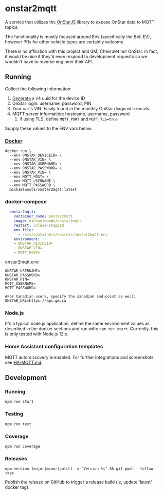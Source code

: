 # onstar2mqtt
A service that utilizes the [OnStarJS](https://github.com/samrum/OnStarJS) library to expose OnStar data to MQTT topics.

The functionality is mostly focused around EVs (specifically the Bolt EV), however PRs for other vehicle types are certainly welcome.

There is no affiliation with this project and GM, Chevrolet nor OnStar. In fact, it would be nice if they'd even respond to development requests so we wouldn't have to reverse engineer their API.

## Running
Collect the following information:
1. [Generate](https://www.uuidgenerator.net/version4) a v4 uuid for the device ID
1. OnStar login: username, password, PIN
1. Your car's VIN. Easily found in the monthly OnStar diagnostic emails.
1. MQTT server information: hostname, username, password
    1. If using TLS, define `MQTT_PORT` and `MQTT_TLS=true`

Supply these values to the ENV vars below.
### [Docker](https://hub.docker.com/r/michaelwoods/onstar2mqtt)

```shell
docker run \
  --env ONSTAR_DEVICEID= \
  --env ONSTAR_VIN= \
  --env ONSTAR_USERNAME= \
  --env ONSTAR_PASSWORD= \
  --env ONSTAR_PIN= \
  --env MQTT_HOST= \
  --env MQTT_USERNAME \
  --env MQTT_PASSWORD \
  michaelwoods/onstar2mqtt:latest
```
### docker-compose
```yaml
  onstar2mqtt:
    container_name: onstar2mqtt
    image: michaelwoods/onstar2mqtt
    restart: unless-stopped
    env_file:
      - /srv/containers/secrets/onstar2mqtt.env
    environment:
    - ONSTAR_DEVICEID=
    - ONSTAR_VIN=
    - MQTT_HOST=
```
onstar2mqtt.env:
```shell
ONSTAR_USERNAME=
ONSTAR_PASSWORD=
ONSTAR_PIN=
MQTT_USERNAME=
MQTT_PASSWORD=

#For Canadian users, specify the canadian end-point as well:
ONSTAR_URL=https://api.gm.ca
```
### Node.js
It's a typical node.js application, define the same environment values as described in the docker sections and run with:
`npm run start`. Currently, this is only tested with Node.js 12.x.

### Home Assistant configuration templates
MQTT auto discovery is enabled. For further integrations and screenshots see [HA-MQTT.md](HA-MQTT.md).

## Development
### Running
`npm run start`
### Testing
`npm run test`
### Coverage
`npm run coverage`
### Releases
`npm version [major|minor|patch] -m "Version %s" && git push --follow-tags`

Publish the release on GitHub to trigger a release build (ie, update 'latest' docker tag).
